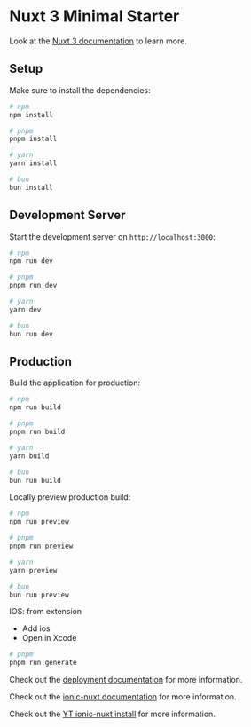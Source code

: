 # Nuxt 3 Minimal Starter

Look at the [Nuxt 3 documentation](https://nuxt.com/docs/getting-started/introduction) to learn more.

## Setup

Make sure to install the dependencies:

```bash
# npm
npm install

# pnpm
pnpm install

# yarn
yarn install

# bun
bun install
```

## Development Server

Start the development server on `http://localhost:3000`:

```bash
# npm
npm run dev

# pnpm
pnpm run dev

# yarn
yarn dev

# bun
bun run dev
```

## Production

Build the application for production:

```bash
# npm
npm run build

# pnpm
pnpm run build

# yarn
yarn build

# bun
bun run build
```

Locally preview production build:

```bash
# npm
npm run preview

# pnpm
pnpm run preview

# yarn
yarn preview

# bun
bun run preview
```

IOS: from extension

- Add ios
- Open in Xcode

```bash
# pnpm
pnpm run generate
```

Check out the [deployment documentation](https://nuxt.com/docs/getting-started/deployment) for more information.

Check out the [ionic-nuxt documentation](https://ionic.nuxtjs.org/get-started/introduction) for more information.

Check out the [YT ionic-nuxt install](https://www.youtube.com/watch?v=tDYPZvjVTcc&ab_channel=AaronSaunders) for more information.
